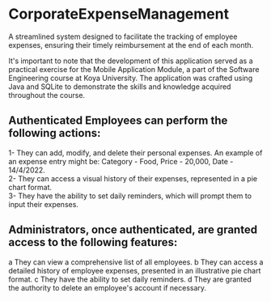 # CorporateExpenseManagement
A streamlined system designed to facilitate the tracking of employee expenses, ensuring their timely reimbursement at the end of each month.

It's important to note that the development of this application served as a practical exercise for the Mobile Application Module, a part of the Software Engineering course at Koya University. The application was crafted using Java and SQLite to demonstrate the skills and knowledge acquired throughout the course.

## Authenticated Employees can perform the following actions:
1- They can add, modify, and delete their personal expenses. An example of an expense entry might be: Category - Food, Price - 20,000, Date - 14/4/2022. <br />
2- They can access a visual history of their expenses, represented in a pie chart format. <br />
3- They have the ability to set daily reminders, which will prompt them to input their expenses.

## Administrators, once authenticated, are granted access to the following features:
a They can view a comprehensive list of all employees.
b They can access a detailed history of employee expenses, presented in an illustrative pie chart format.
c They have the ability to set daily reminders.
d They are granted the authority to delete an employee's account if necessary.
